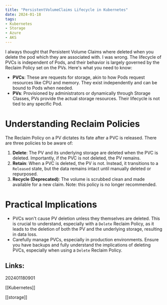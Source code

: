 ```yaml
---
title: "PersistentVolumeClaims Lifecycle in Kubernetes"
date: 2024-01-18
tags:
- Kubernetes
- Storage
- Azure
- AKS
---
```


I always thought that Persistent Volume Claims where deleted when you delete the pod which they are associated with. I was wrong. The lifecycle of PVCs is independent of Pods, and their behavior is largely governed by the Reclaim Policy set on the PVs. Here's what you need to know:

- **PVCs**: These are requests for storage, akin to how Pods request resources like CPU and memory. They exist independently and can be bound to Pods when needed.
- **PVs**: Provisioned by administrators or dynamically through Storage Classes, PVs provide the actual storage resources. Their lifecycle is not tied to any specific Pod.

# Understanding Reclaim Policies

The Reclaim Policy on a PV dictates its fate after a PVC is released. There are three policies to be aware of:

1. **Delete**: The PV and its underlying storage are deleted when the PVC is deleted. Importantly, if the PVC is not deleted, the PV remains.
2. **Retain**: When a PVC is deleted, the PV is not. Instead, it transitions to a `Released` state, but the data remains intact until manually deleted or repurposed.
3. **Recycle (Deprecated)**: The volume is scrubbed clean and made available for a new claim. Note: this policy is no longer recommended.

# Practical Implications

- PVCs won't cause PV deletion unless they themselves are deleted. This is crucial to understand, especially with a `Delete` Reclaim Policy, as it leads to the deletion of both the PV and the underlying storage, resulting in data loss.
- Carefully manage PVCs, especially in production environments. Ensure you have backups and fully understand the implications of deleting PVCs, especially when using a `Delete` Reclaim Policy.

## Links:

202401180901

[[Kubernetes]]

[[storage]]
